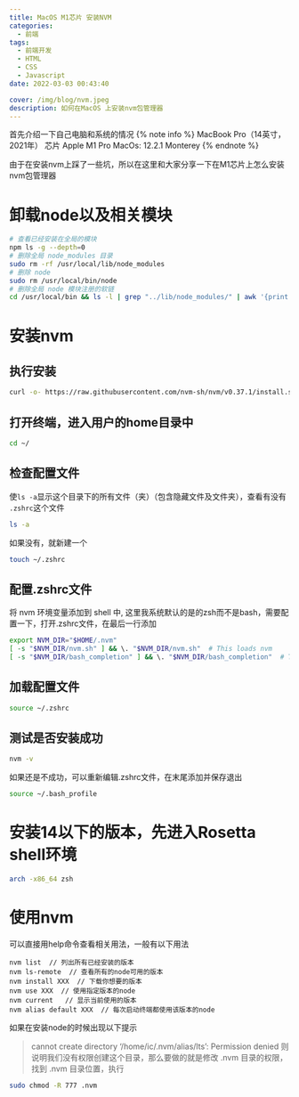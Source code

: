 ```yaml
---
title: MacOS M1芯片 安装NVM 
categories:
  - 前端
tags:
  - 前端开发
  - HTML
  - CSS
  - Javascript
date: 2022-03-03 00:43:40

cover: /img/blog/nvm.jpeg
description: 如何在MacOS 上安装nvm包管理器
---
```


首先介绍一下自己电脑和系统的情况
{% note info %}
MacBook Pro（14英寸，2021年）
芯片 Apple M1 Pro
MacOs:  12.2.1 Monterey
{% endnote %}

由于在安装nvm上踩了一些坑，所以在这里和大家分享一下在M1芯片上怎么安装nvm包管理器

# 卸载node以及相关模块
```bash
# 查看已经安装在全局的模块
npm ls -g --depth=0
# 删除全局 node_modules 目录
sudo rm -rf /usr/local/lib/node_modules
# 删除 node
sudo rm /usr/local/bin/node 
# 删除全局 node 模块注册的软链
cd /usr/local/bin && ls -l | grep "../lib/node_modules/" | awk '{print $9}'| xargs rm
```

# 安装nvm

## 执行安装
```bash
curl -o- https://raw.githubusercontent.com/nvm-sh/nvm/v0.37.1/install.sh | bash
```

## 打开终端，进入用户的home目录中
```bash
cd ~/
```

## 检查配置文件
使`ls -a`显示这个目录下的所有文件（夹）（包含隐藏文件及文件夹），查看有没有 `.zshrc`这个文件
```bash
ls -a
```
如果没有，就新建一个
```bash
touch ~/.zshrc
```

## 配置.zshrc文件
将 nvm 环境变量添加到 shell 中, 这里我系统默认的是的zsh而不是bash，需要配置一下，打开.zshrc文件，在最后一行添加
```bash
export NVM_DIR="$HOME/.nvm"
[ -s "$NVM_DIR/nvm.sh" ] && \. "$NVM_DIR/nvm.sh"  # This loads nvm
[ -s "$NVM_DIR/bash_completion" ] && \. "$NVM_DIR/bash_completion"  # This loads nvm bash_completion
```

## 加载配置文件
```bash
source ~/.zshrc
```

## 测试是否安装成功
```bash
nvm -v
```
如果还是不成功，可以重新编辑.zshrc文件，在末尾添加并保存退出
```bash
source ~/.bash_profile
```

# 安装14以下的版本，先进入Rosetta shell环境
```bash
arch -x86_64 zsh
```

# 使用nvm
可以直接用help命令查看相关用法，一般有以下用法
```
nvm list  // 列出所有已经安装的版本
nvm ls-remote  // 查看所有的node可用的版本
nvm install XXX  // 下载你想要的版本
nvm use XXX  // 使用指定版本的node
nvm current   // 显示当前使用的版本
nvm alias default XXX  // 每次启动终端都使用该版本的node 
```
如果在安装node的时候出现以下提示
> cannot create directory ‘/home/ic/.nvm/alias/lts’: Permission denied
则说明我们没有权限创建这个目录，那么要做的就是修改 .nvm 目录的权限，找到 .nvm 目录位置，执行
```bash
sudo chmod -R 777 .nvm
```


